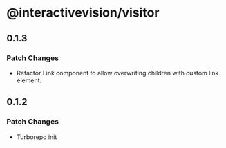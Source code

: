 # @interactivevision/visitor

## 0.1.3

### Patch Changes

- Refactor Link component to allow overwriting children with custom link element.

## 0.1.2

### Patch Changes

- Turborepo init
